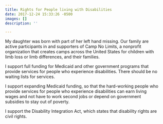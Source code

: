 ```yaml
---
title: Rights for People living with Disabilities
date: 2017-12-24 15:33:26 -0500
images: []
description: ''

---
```

My daughter was born with part of her left hand missing.  Our family are active participants in and supporters of Camp No Limits, a nonprofit organization that creates camps across the United States for children with limb loss or limb differences, and their families.

I support full funding for Medicaid and other government programs that provide services for people who experience disabilities.  There should be no waiting lists for services.  

I support expanding Medicaid funding, so that the hard-working people who provide services for people who experience disabilities can earn living wages and not have to work second jobs or depend on government subsidies to stay out of poverty.

I support the Disability Integration Act, which states that disability rights are civil rights.
